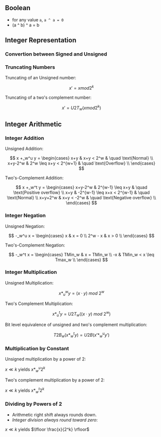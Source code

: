 ## Boolean

* for any value `a`, `a ^ a = 0`
* (a ^ b) ^ a = b

## Integer Representation

### Convertion between Signed and Unsigned

### Truncating Numbers

Truncating of an Unsigned number:

$$
x' = x mod 2^k
$$

Truncating of a two's complement number:

$$
x' = U2T_w(x mod 2^k)
$$

## Integer Arithmetic

### Integer Addition

Unsigned Addition:

$$
x +_w^u y =
    \begin{cases}
        x+y & x+y < 2^w & \quad \text{Normal} \\
        x+y-2^w & 2^w \leq x+y < 2^{w+1} & \quad \text{Overflow} \\
    \end{cases}
$$

Two's-Complement Addition:

$$
x +_w^t y =
    \begin{cases}
        x+y-2^w & 2^{w-1} \leq x+y & \quad \text{Positive overflow} \\
        x+y & -2^{w-1} \leq x+x < 2^{w-1} & \quad \text{Normal} \\
        x+y+2^w & x+y < -2^w & \quad \text{Negative overflow} \\
    \end{cases}
$$

### Integer Negation

Unsigned Negation:

$$
-_w^u x =
    \begin{cases}
        x & x = 0 \\
        2^w - x & x > 0 \\
    \end{cases}
$$

Two's-Complement Negation:

$$
-_w^t x =
    \begin{cases}
        TMin_w & x = TMin_w \\
        -x & TMin_w < x \leq Tmax_w \\
    \end{cases}
$$

### Integer Multiplication

Unsigned Multiplication:

$$
x *_u^wy = (x \cdot y) \ mod \ 2^w
$$

Two's Complement Multiplication:

$$
x *_u^ty = U2T_w((x \cdot y) \ mod \ 2^w)
$$

Bit level equivalence of unsigned and two's complement multiplication:

$$
T2B_w(x *_w^t y) = U2B(x' *_w^u y')
$$

### Multiplication by Constant

Unsigned multiplication by a power of 2:

$x \ll k$ yields $x *^u_w 2^k$

Two's complement multiplication by a power of 2:

$x \ll k$ yields $x *^t_w 2^k$

### Dividing by Powers of 2

* Arithmetic right shift always rounds down.
* *Integer division always round toward zero*:

$x \ll k$ yields $\lfloor \frac{x}{2^k} \rfloor$
